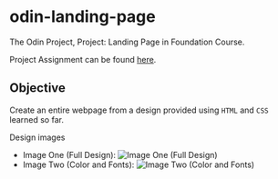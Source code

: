 # odin-landing-page

The Odin Project, Project: Landing Page in Foundation Course.

Project Assignment can be found [here](https://www.theodinproject.com/lessons/foundations-landing-page).

## Objective

Create an entire webpage from a design provided using `HTML` and `CSS` learned so far.

Design images

- Image One (Full Design):
  ![Image One (Full Design)](https://cdn.statically.io/gh/TheOdinProject/curriculum/81a5d553f4073e593d23a6ab00d50eef8620796d/foundations/html_css/project/imgs/01.png)
- Image Two (Color and Fonts):
  ![Image Two (Color and Fonts)](https://cdn.statically.io/gh/TheOdinProject/curriculum/81a5d553f4073e593d23a6ab00d50eef8620796d/foundations/html_css/project/imgs/02.png)
